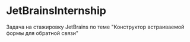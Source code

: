 # JetBrainsInternship
Задача на стажировку JetBrains по теме "Конструктор встраиваемой формы для обратной связи"
